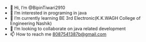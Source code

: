 - 👋 Hi, I’m @BipinTiwari2910
- 👀 I’m interested in programing in java 
- 🌱 I’m currently learning BE 3rd Electronic(K.K.WAGH College of Engineering Nashik)
- 💞️ I’m looking to collaborate on java related development 
- 📫 How to reach me 8087541387b@gmail.com

